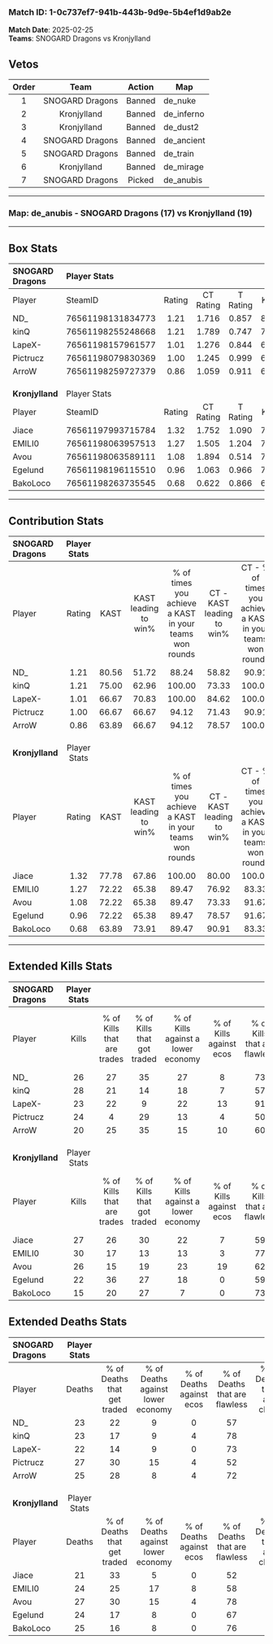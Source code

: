 ### Match ID: 1-0c737ef7-941b-443b-9d9e-5b4ef1d9ab2e  
**Match Date**: 2025-02-25  
**Teams**: SNOGARD Dragons vs Kronjylland  

## Vetos  

| Order | Team | Action | Map |
| :---: | :--: | :----: | --- |
| 1 | SNOGARD Dragons | Banned | de_nuke |
| 2 | Kronjylland | Banned | de_inferno |
| 3 | Kronjylland | Banned | de_dust2 |
| 4 | SNOGARD Dragons | Banned | de_ancient |
| 5 | SNOGARD Dragons | Banned | de_train |
| 6 | Kronjylland | Banned | de_mirage |
| 7 | SNOGARD Dragons | Picked | de_anubis |

---  

### **Map**: de_anubis - SNOGARD Dragons (17) vs Kronjylland (19)  
---  

## Box Stats  

| **SNOGARD Dragons** | Player Stats      |        |           |          |       |      |       |         |        |      |     |
| :- | :- | :-: | :-: | :-: | :-: | :-: | :-: | :-: | :-: | :-: | :-: |
| Player              | SteamID           | Rating | CT Rating | T Rating | KAST  | ADR  | Kills | Assists | Deaths | K/D  | HS% |
| ND_                 | 76561198131834773 |  1.21  |   1.716   |  0.857   | 80.56 | 77.4 |  26   |    9    |   23   | 1.13 | 53  |
| kinQ                | 76561198255248668 |  1.21  |   1.789   |  0.747   | 75.00 | 75.0 |  28   |    9    |   23   | 1.22 | 42  |
| LapeX-              | 76561198157961577 |  1.01  |   1.276   |  0.844   | 66.67 | 68.1 |  23   |    6    |   22   | 1.05 | 17  |
| Pictrucz            | 76561198079830369 |  1.00  |   1.245   |  0.999   | 66.67 | 81.2 |  24   |    6    |   27   | 0.89 | 33  |
| ArroW               | 76561198259727379 |  0.86  |   1.059   |  0.911   | 63.89 | 63.3 |  20   |    7    |   25   | 0.80 | 80  |
|                     |                   |        |           |          |       |      |       |         |        |      |     |
|                     |                   |        |           |          |       |      |       |         |        |      |     |
|                     |                   |        |           |          |       |      |       |         |        |      |     |
| **Kronjylland**     | Player Stats      |        |           |          |       |      |       |         |        |      |     |
| Player              | SteamID           | Rating | CT Rating | T Rating | KAST  | ADR  | Kills | Assists | Deaths | K/D  | HS% |
| Jiace               | 76561197993715784 |  1.32  |   1.752   |  1.090   | 77.78 | 95.5 |  27   |   16    |   21   | 1.29 | 59  |
| EMILI0              | 76561198063957513 |  1.27  |   1.505   |  1.204   | 72.22 | 90.5 |  30   |    8    |   24   | 1.25 | 40  |
| Avou                | 76561198063589111 |  1.08  |   1.894   |  0.514   | 72.22 | 77.1 |  26   |    8    |   27   | 0.96 | 46  |
| Egelund             | 76561198196115510 |  0.96  |   1.063   |  0.966   | 72.22 | 56.2 |  22   |    8    |   24   | 0.92 | 27  |
| BakoLoco            | 76561198263735545 |  0.68  |   0.622   |  0.866   | 63.89 | 44.5 |  15   |    8    |   25   | 0.60 | 46  |
---  

## Contribution Stats  

| **SNOGARD Dragons** | Player Stats |       |                      |                                                        |                           |                                                             |                          |                                                            |
| :- | :-: | :-: | :-: | :-: | :-: | :-: | :-: | :-: |
| Player              |    Rating    | KAST  | KAST leading to win% | % of times you achieve a KAST in your teams won rounds | CT - KAST leading to win% | CT - % of times you achieve a KAST in your teams won rounds | T - KAST leading to win% | T - % of times you achieve a KAST in your teams won rounds |
| ND_                 |     1.21     | 80.56 |        51.72         |                         88.24                          |           58.82           |                            90.91                            |          41.67           |                           83.33                            |
| kinQ                |     1.21     | 75.00 |        62.96         |                         100.00                         |           73.33           |                           100.00                            |          50.00           |                           100.00                           |
| LapeX-              |     1.01     | 66.67 |        70.83         |                         100.00                         |           84.62           |                           100.00                            |          54.55           |                           100.00                           |
| Pictrucz            |     1.00     | 66.67 |        66.67         |                         94.12                          |           71.43           |                            90.91                            |          60.00           |                           100.00                           |
| ArroW               |     0.86     | 63.89 |        66.67         |                         94.12                          |           78.57           |                           100.00                            |          50.00           |                           83.33                            |
|                     |              |       |                      |                                                        |                           |                                                             |                          |                                                            |
|                     |              |       |                      |                                                        |                           |                                                             |                          |                                                            |
|                     |              |       |                      |                                                        |                           |                                                             |                          |                                                            |
| **Kronjylland**     | Player Stats |       |                      |                                                        |                           |                                                             |                          |                                                            |
| Player              |    Rating    | KAST  | KAST leading to win% | % of times you achieve a KAST in your teams won rounds | CT - KAST leading to win% | CT - % of times you achieve a KAST in your teams won rounds | T - KAST leading to win% | T - % of times you achieve a KAST in your teams won rounds |
| Jiace               |     1.32     | 77.78 |        67.86         |                         100.00                         |           80.00           |                           100.00                            |          53.85           |                           100.00                           |
| EMILI0              |     1.27     | 72.22 |        65.38         |                         89.47                          |           76.92           |                            83.33                            |          53.85           |                           100.00                           |
| Avou                |     1.08     | 72.22 |        65.38         |                         89.47                          |           73.33           |                            91.67                            |          54.55           |                           85.71                            |
| Egelund             |     0.96     | 72.22 |        65.38         |                         89.47                          |           78.57           |                            91.67                            |          50.00           |                           85.71                            |
| BakoLoco            |     0.68     | 63.89 |        73.91         |                         89.47                          |           90.91           |                            83.33                            |          58.33           |                           100.00                           |
---  

## Extended Kills Stats  

| **SNOGARD Dragons** | Player Stats |                            |                            |                                    |                         |                              |                                 |                                       |                    |           |
| :- | :-: | :-: | :-: | :-: | :-: | :-: | :-: | :-: | :-: | :-: |
| Player              |    Kills     | % of Kills that are trades | % of Kills that got traded | % of Kills against a lower economy | % of Kills against ecos | % of Kills that are flawless | % of Kills that are close duels | % of Kills that are assisted by flash | Pistol Round Kills | AWP Kills |
| ND_                 |      26      |             27             |             35             |                 27                 |            8            |              73              |                8                |                   8                   |         1          |     0     |
| kinQ                |      28      |             21             |             14             |                 18                 |            7            |              57              |               11                |                  11                   |         0          |     0     |
| LapeX-              |      23      |             22             |             9              |                 22                 |           13            |              91              |                0                |                   0                   |         3          |    16     |
| Pictrucz            |      24      |             4              |             29             |                 13                 |            4            |              50              |                4                |                   0                   |         0          |     0     |
| ArroW               |      20      |             25             |             35             |                 15                 |           10            |              60              |                0                |                   0                   |         3          |     0     |
|                     |              |                            |                            |                                    |                         |                              |                                 |                                       |                    |           |
|                     |              |                            |                            |                                    |                         |                              |                                 |                                       |                    |           |
|                     |              |                            |                            |                                    |                         |                              |                                 |                                       |                    |           |
| **Kronjylland**     | Player Stats |                            |                            |                                    |                         |                              |                                 |                                       |                    |           |
| Player              |    Kills     | % of Kills that are trades | % of Kills that got traded | % of Kills against a lower economy | % of Kills against ecos | % of Kills that are flawless | % of Kills that are close duels | % of Kills that are assisted by flash | Pistol Round Kills | AWP Kills |
| Jiace               |      27      |             26             |             30             |                 22                 |            7            |              59              |                0                |                   7                   |         2          |     0     |
| EMILI0              |      30      |             17             |             13             |                 13                 |            3            |              77              |               13                |                   7                   |         1          |     0     |
| Avou                |      26      |             15             |             19             |                 23                 |           19            |              62              |                4                |                   4                   |         0          |     0     |
| Egelund             |      22      |             36             |             27             |                 18                 |            0            |              59              |                5                |                   0                   |         2          |    11     |
| BakoLoco            |      15      |             20             |             27             |                 7                  |            0            |              73              |               13                |                  13                   |         0          |     0     |
## Extended Deaths Stats  

| **SNOGARD Dragons** | Player Stats |                             |                                   |                          |                               |                            |                           |               |
| :- | :-: | :-: | :-: | :-: | :-: | :-: | :-: | :-: |
| Player              |    Deaths    | % of Deaths that get traded | % of Deaths against lower economy | % of Deaths against ecos | % of Deaths that are flawless | % of Deaths that are close | % of Deaths while blinded | Deaths to AWP |
| ND_                 |      23      |             22              |                 9                 |            0             |              57               |             0              |             4             |       3       |
| kinQ                |      23      |             17              |                 9                 |            4             |              78               |             4              |             9             |       0       |
| LapeX-              |      22      |             14              |                 9                 |            0             |              73               |             9              |             5             |       3       |
| Pictrucz            |      27      |             30              |                15                 |            4             |              52               |             15             |             7             |       4       |
| ArroW               |      25      |             28              |                 8                 |            4             |              72               |             4              |             4             |       1       |
|                     |              |                             |                                   |                          |                               |                            |                           |               |
|                     |              |                             |                                   |                          |                               |                            |                           |               |
|                     |              |                             |                                   |                          |                               |                            |                           |               |
| **Kronjylland**     | Player Stats |                             |                                   |                          |                               |                            |                           |               |
| Player              |    Deaths    | % of Deaths that get traded | % of Deaths against lower economy | % of Deaths against ecos | % of Deaths that are flawless | % of Deaths that are close | % of Deaths while blinded | Deaths to AWP |
| Jiace               |      21      |             33              |                 5                 |            0             |              52               |             5              |             5             |       1       |
| EMILI0              |      24      |             25              |                17                 |            8             |              58               |             13             |             4             |       5       |
| Avou                |      27      |             30              |                15                 |            4             |              78               |             4              |             7             |       5       |
| Egelund             |      24      |             17              |                 8                 |            0             |              67               |             4              |             0             |       3       |
| BakoLoco            |      25      |             16              |                 8                 |            0             |              76               |             0              |             4             |       2       |
